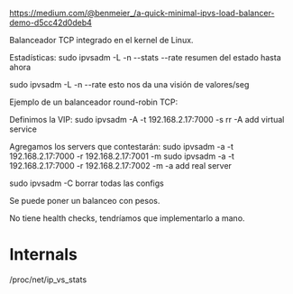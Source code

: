 <https://medium.com/@benmeier_/a-quick-minimal-ipvs-load-balancer-demo-d5cc42d0deb4>

Balanceador TCP integrado en el kernel de Linux.

Estadísticas:
sudo ipvsadm -L -n --stats --rate
  resumen del estado hasta ahora

sudo ipvsadm -L -n --rate
  esto nos da una visión de valores/seg

Ejemplo de un balanceador round-robin TCP:

Definimos la VIP:
sudo ipvsadm -A -t 192.168.2.17:7000 -s rr
  -A add virtual service

Agregamos los servers que contestarán:
sudo ipvsadm -a -t 192.168.2.17:7000 -r 192.168.2.17:7001 -m
sudo ipvsadm -a -t 192.168.2.17:7000 -r 192.168.2.17:7002 -m
  -a add real server

sudo ipvsadm -C
  borrar todas las configs

Se puede poner un balanceo con pesos.

No tiene health checks, tendríamos que implementarlo a mano.

# Internals

/proc/net/ip_vs_stats
